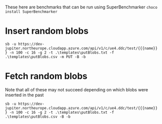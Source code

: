 These here are benchmarks that can be run using SuperBenchmarker
`choco install SuperBenchmarker`

# Insert random blobs
`sb -u https://dev-jupiter.northeurope.cloudapp.azure.com/api/v1/c/ue4.ddc/test/{{{name}}} -n 100 -c 16 -g 2 -t .\templates\putBlobs.txt -f .\templates\putBlobs.csv -m PUT -B -b`

# Fetch random blobs
Note that all of these may not succeed depending on which blobs were inserted in the past

`sb -u https://dev-jupiter.northeurope.cloudapp.azure.com/api/v1/c/ue4.ddc/test/{{{name}}} -n 100 -c 16 -g 2 -t .\templates\putBlobs.txt -f .\templates\putBlobs.csv -B -b`
